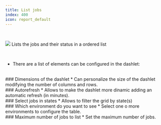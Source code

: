 ```yaml
---
title: List jobs
index: 400
icon: report_default
---
```


    
<br />

<img src="/static/images/icons/report_default.png" />  Lists the jobs and their status in a ordered list


<br />

* There are a list of elements can be configured in the dashlet:

<br />
### Dimensions of the dashlet
* Can personalize the size of the dashlet modifying the number of columns and rows.

<br />
### Autorefresh
* Allows to make the dashlet more dinamic adding an automatic refresh (in minutes).


<br />
###  Select jobs in states
* Allows to filter the grid by state(s)

<br />
### Which environment do you want to see
* Select one o more environments to configure the table.


<br />
### Maximum number of jobs to list
* Set the maximum number of jobs. 